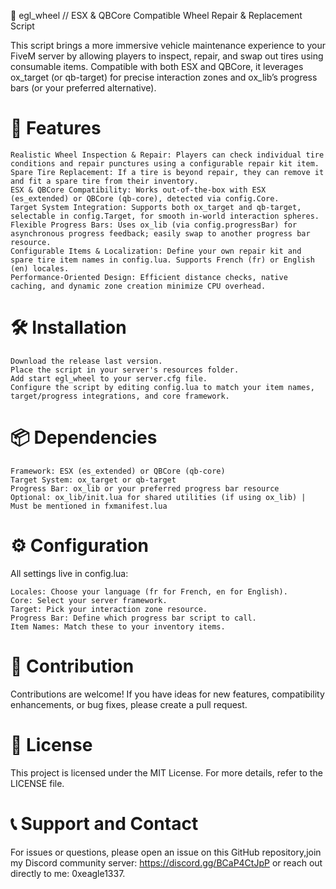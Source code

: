 🚗 egl_wheel // ESX & QBCore Compatible Wheel Repair & Replacement Script

This script brings a more immersive vehicle maintenance experience to your FiveM server by allowing players to inspect, repair, and swap out tires using consumable items. Compatible with both ESX and QBCore, it leverages ox_target (or qb-target) for precise interaction zones and ox_lib’s progress bars (or your preferred alternative).

# 🌟 Features

    Realistic Wheel Inspection & Repair: Players can check individual tire conditions and repair punctures using a configurable repair kit item.
    Spare Tire Replacement: If a tire is beyond repair, they can remove it and fit a spare tire from their inventory.
    ESX & QBCore Compatibility: Works out-of-the-box with ESX (es_extended) or QBCore (qb-core), detected via config.Core.
    Target System Integration: Supports both ox_target and qb-target, selectable in config.Target, for smooth in-world interaction spheres.
    Flexible Progress Bars: Uses ox_lib (via config.progressBar) for asynchronous progress feedback; easily swap to another progress bar resource.
    Configurable Items & Localization: Define your own repair kit and spare tire item names in config.lua. Supports French (fr) or English (en) locales.
    Performance-Oriented Design: Efficient distance checks, native caching, and dynamic zone creation minimize CPU overhead.

# 🛠 Installation

    Download the release last version.
    Place the script in your server's resources folder.
    Add start egl_wheel to your server.cfg file.
    Configure the script by editing config.lua to match your item names, target/progress integrations, and core framework.

# 📦 Dependencies

    Framework: ESX (es_extended) or QBCore (qb-core)
    Target System: ox_target or qb-target
    Progress Bar: ox_lib or your preferred progress bar resource
    Optional: ox_lib/init.lua for shared utilities (if using ox_lib) | Must be mentioned in fxmanifest.lua

# ⚙️ Configuration

All settings live in config.lua:

    Locales: Choose your language (fr for French, en for English).
    Core: Select your server framework.
    Target: Pick your interaction zone resource.
    Progress Bar: Define which progress bar script to call.
    Item Names: Match these to your inventory items.

# 🤝 Contribution

Contributions are welcome! If you have ideas for new features, compatibility enhancements, or bug fixes, please create a pull request.

# 📄 License

This project is licensed under the MIT License. For more details, refer to the LICENSE file.

# 📞 Support and Contact

For issues or questions, please open an issue on this GitHub repository,join my Discord community server: https://discord.gg/BCaP4CtJpP or reach out directly to me: 0xeagle1337.
